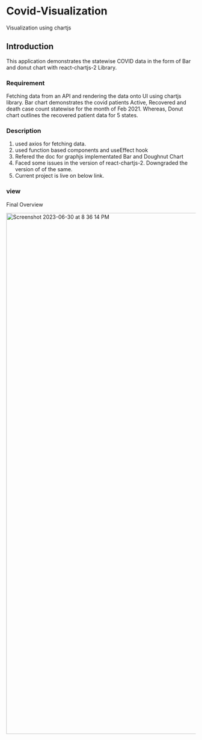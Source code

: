 # Covid-Visualization #
Visualization using chartjs


## Introduction ##

This application demonstrates the statewise COVID data in the form of Bar and donut chart with react-chartjs-2 Library.  

### Requirement  ###

Fetching data from an API and rendering the data onto UI using chartjs library.
Bar chart demonstrates the covid patients Active, Recovered and death case count statewise for the month of Feb 2021.
Whereas, Donut chart outlines the recovered patient data for 5 states.


### Description ###

1) used axios for fetching data.
2) used function based components and useEffect hook
3) Refered the doc for graphjs implementated Bar and Doughnut Chart
4) Faced some issues in the version of react-chartjs-2. Downgraded the version of 
    of the same. 
5) Current project is live on below link.


### view ###

Final Overview



<img width="1388" alt="Screenshot 2023-06-30 at 8 36 14 PM" src="https://github.com/madhura-punde/CovidVisualization/assets/101276214/a1d579c6-4337-47b8-9c1a-1a2220c3b568">
